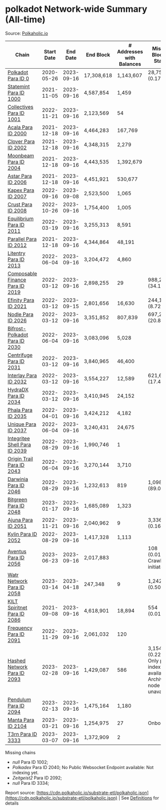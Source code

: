 # polkadot Network-wide Summary (All-time)

Source: [Polkaholic.io](https://polkaholic.io)


| Chain            | Start Date | End Date | End Block | # Addresses with Balances | Missing Blocks / Status |
| ---------------- | ---------- | ---------| --------- | ------------------------- | ----------------------- |
| [Polkadot Para ID 0](/polkadot/0-polkadot) | 2020-05-26 | 2023-09-16 | 17,308,618 |  1,143,607 | 28,752 (0.17%)  |
| [Statemint Para ID 1000](/polkadot/1000-statemint) | 2021-11-05 | 2023-09-16 | 4,587,854 |  1,459 |    |
| [Collectives Para ID 1001](/polkadot/1001-collectives) | 2022-11-21 | 2023-09-16 | 2,123,569 |  54 |    |
| [Acala Para ID 2000](/polkadot/2000-acala) | 2021-12-18 | 2023-09-16 | 4,464,283 |  167,769 |    |
| [Clover Para ID 2002](/polkadot/2002-clover) | 2021-12-18 | 2023-09-16 | 4,348,315 |  2,279 |    |
| [Moonbeam Para ID 2004](/polkadot/2004-moonbeam) | 2021-12-18 | 2023-09-16 | 4,443,535 |  1,392,679 |    |
| [Astar Para ID 2006](/polkadot/2006-astar) | 2021-12-18 | 2023-09-16 | 4,451,921 |  530,677 |    |
| [Kapex Para ID 2007](/polkadot/2007-kapex) | 2022-09-16 | 2023-09-08 | 2,523,500 |  1,065 |    |
| [Crust Para ID 2008](/polkadot/2008-crust) | 2022-10-26 | 2023-09-16 | 1,754,400 |  1,005 |    |
| [Equilibrium Para ID 2011](/polkadot/2011-equilibrium) | 2022-03-19 | 2023-09-16 | 3,255,313 |  8,591 |    |
| [Parallel Para ID 2012](/polkadot/2012-parallel) | 2021-12-18 | 2023-09-16 | 4,344,864 |  48,191 |    |
| [Litentry Para ID 2013](/polkadot/2013-litentry) | 2022-06-04 | 2023-09-16 | 3,204,472 |  4,860 |    |
| [Composable Finance Para ID 2019](/polkadot/2019-composable) | 2022-03-12 | 2023-09-16 | 2,898,255 |  29 | 988,228 (34.10%)  |
| [Efinity Para ID 2021](/polkadot/2021-efinity) | 2022-03-12 | 2023-09-15 | 2,801,656 |  16,630 | 244,165 (8.72%)  |
| [Nodle Para ID 2026](/polkadot/2026-nodle) | 2022-03-12 | 2023-09-16 | 3,351,852 |  807,839 | 697,249 (20.80%)  |
| [Bifrost-Polkadot Para ID 2030](/polkadot/2030-bifrost-dot) | 2022-06-04 | 2023-09-16 | 3,083,096 |  5,028 |    |
| [Centrifuge Para ID 2031](/polkadot/2031-centrifuge) | 2022-03-12 | 2023-09-16 | 3,840,965 |  46,400 |    |
| [Interlay Para ID 2032](/polkadot/2032-interlay) | 2022-03-12 | 2023-09-16 | 3,554,227 |  12,589 | 621,626 (17.49%)  |
| [HydraDX Para ID 2034](/polkadot/2034-hydradx) | 2022-03-12 | 2023-09-16 | 3,410,945 |  24,152 |    |
| [Phala Para ID 2035](/polkadot/2035-phala) | 2022-04-01 | 2023-09-16 | 3,424,212 |  4,182 |    |
| [Unique Para ID 2037](/polkadot/2037-unique) | 2022-06-04 | 2023-09-16 | 3,240,431 |  24,675 |    |
| [Integritee Shell Para ID 2039](/polkadot/2039-integritee-shell) | 2022-08-29 | 2023-09-16 | 1,990,746 |  1 |    |
| [Origin Trail Para ID 2043](/polkadot/2043-origintrail) | 2022-06-04 | 2023-09-16 | 3,270,144 |  3,710 |    |
| [Darwinia Para ID 2046](/polkadot/2046-darwinia) | 2022-08-29 | 2023-09-16 | 1,232,613 |  819 | 1,098,047 (89.08%)  |
| [Bitgreen Para ID 2048](/polkadot/2048-bitgreen) | 2023-01-17 | 2023-09-16 | 1,685,089 |  1,323 |    |
| [Ajuna Para ID 2051](/polkadot/2051-ajuna) | 2022-11-21 | 2023-09-16 | 2,040,962 |  9 | 3,336 (0.16%)  |
| [Kylin Para ID 2052](/polkadot/2052-kylin) | 2022-08-29 | 2023-09-16 | 1,417,328 |  1,113 |    |
| [Aventus Para ID 2056](/polkadot/2056-aventus) | 2023-06-23 | 2023-09-16 | 2,017,883 |   | 108 (0.01%) Crawling initiated |
| [Watr Network Para ID 2058](/polkadot/2058-watr) | 2023-03-14 | 2023-04-18 | 247,348 |  9 | 1,242 (0.50%)  |
| [KILT Spiritnet Para ID 2086](/polkadot/2086-kilt) | 2021-09-08 | 2023-09-16 | 4,618,901 |  18,894 | 554 (0.01%)  |
| [Frequency Para ID 2091](/polkadot/2091-frequency) | 2022-11-29 | 2023-09-16 | 2,061,032 |  120 |    |
| [Hashed Network Para ID 2093](/polkadot/2093-hashed) | 2023-02-28 | 2023-09-16 | 1,429,087 |  586 | 3,154 (0.22%) Only partial index available: Archive node unavailable |
| [Pendulum Para ID 2094](/polkadot/2094-pendulum) | 2023-02-13 | 2023-09-16 | 1,475,164 |  1,180 |    |
| [Manta Para ID 2104](/polkadot/2104-manta) | 2023-03-21 | 2023-09-16 | 1,254,975 |  27 |   Onboarding |
| [T3rn Para ID 3333](/polkadot/3333-t3rn) | 2023-03-07 | 2023-09-16 | 1,372,909 |  2 |    |

Missing chains


* *null* Para ID 1002; 
* *Polkadex* Para ID 2040; No Public Websocket Endpoint available: Not indexing yet.
* *Zeitgeist2* Para ID 2092; 
* *null* Para ID 3334; 

Report source: [https://cdn.polkaholic.io/substrate-etl/polkaholic.json](https://cdn.polkaholic.io/substrate-etl/polkaholic.json) | See [Definitions](/DEFINITIONS.md) for details
